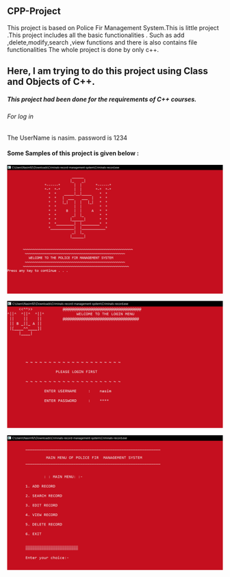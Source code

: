## CPP-Project
This project is based on Police Fir Management System.This is little project .This project includes all the basic functionalities .
Such as add ,delete,modify,search ,view functions and there is also contains file functionalities The whole project is done by only c++.
## Here, I am trying to do this project using Class and Objects of C++.
##### This project had been done for the requirements of C++ courses.

###### For log in 
The UserName is nasim.
password is 1234

#### Some Samples of this project is given below :

![Front Page](images/front-page.PNG)

![2nd Page](images/2nd-page.PNG)

![3rd Page](images/3rd-page.PNG)